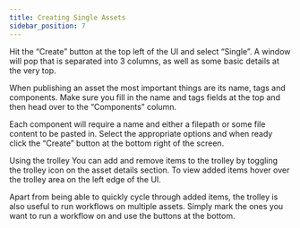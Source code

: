 ```yaml
---
title: Creating Single Assets
sidebar_position: 7
---
```


Hit the “Create” button at the top left of the UI and select “Single”. A window will pop that is separated into 3 columns, as well as some basic details at the very top.

When publishing an asset the most important things are its name, tags and components. Make sure you fill in the name and tags fields at the top and then head over to the “Components” column.

Each component will require a name and either a filepath or some file content to be pasted in. Select the appropriate options and when ready click the “Create” button at the bottom right of the screen.

Using the trolley
You can add and remove items to the trolley by toggling the trolley icon on the asset details section. To view added items hover over the trolley area on the left edge of the UI.

Apart from being able to quickly cycle through added items, the trolley is also useful to run workflows on multiple assets. Simply mark the ones you want to run a workflow on and use the buttons at the bottom.
